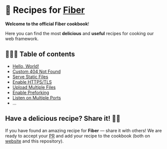 # 🍳 Recipes for [Fiber](https://github.com/gofiber/fiber)

**Welcome to the official Fiber cookbook**!

Here you can find the most **delicious** and **useful** recipes for cooking our web framework.

## 🍏‍🌶🌽 Table of contents

* [Hello, World!](/hello-world)
* [Custom 404 Not Found](/404-handler)
* [Serve Static Files](/file-server)
* [Enable HTTPS/TLS](/http-tls)
* [Upload Multiple Files](/upload-file)
* [Enable Preforking](/prefork)
* [Listen on Multiple Ports](/multiple-ports)
* ...

## Have a delicious recipe? Share it! 👩‍🍳

If you have found an amazing recipe for **Fiber** — share it with others! We are ready to accept your [PR](https://github.com/gofiber/recipes/pulls) and add your recipe to the cookbook (both on [website](https://fiber.wiki) and this repository).
